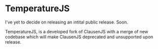 # TemperatureJS
I've yet to decide on releasing an intital public release.
Soon.

TemperatureJS, is a developed fork of ClausenJS with a merge of new codebase which will make ClausenJS deprecated and unsupported upon release.
